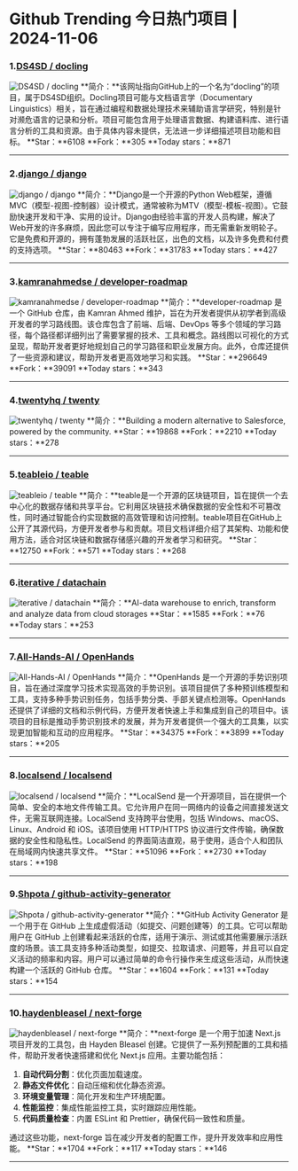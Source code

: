 # Github Trending 今日热门项目 | 2024-11-06
### 1.[DS4SD / docling](https://github.com/DS4SD/docling)

![DS4SD / docling](https://repository-images.githubusercontent.com/826168160/66beffb2-bc46-4ed2-943a-ebf73c23ae40)
**简介：**该网址指向GitHub上的一个名为“docling”的项目，属于DS4SD组织。Docling项目可能与文档语言学（Documentary Linguistics）相关，旨在通过编程和数据处理技术来辅助语言学研究，特别是针对濒危语言的记录和分析。项目可能包含用于处理语言数据、构建语料库、进行语言分析的工具和资源。由于具体内容未提供，无法进一步详细描述项目功能和目标。
**Star：**6108
**Fork：**305
**Today stars：**871

---

### 2.[django / django](https://github.com/django/django)

![django / django](https://opengraph.githubassets.com/11fa50d0c1cfacbf8cf6a998604b2b5d1751ae10ae5216d60ca4cb14b1666cd0/django/django)
**简介：**Django是一个开源的Python Web框架，遵循MVC（模型-视图-控制器）设计模式，通常被称为MTV（模型-模板-视图）。它鼓励快速开发和干净、实用的设计。Django由经验丰富的开发人员构建，解决了Web开发的许多麻烦，因此您可以专注于编写应用程序，而无需重新发明轮子。它是免费和开源的，拥有蓬勃发展的活跃社区，出色的文档，以及许多免费和付费的支持选项。
**Star：**80463
**Fork：**31783
**Today stars：**427

---

### 3.[kamranahmedse / developer-roadmap](https://github.com/kamranahmedse/developer-roadmap)

![kamranahmedse / developer-roadmap](https://repository-images.githubusercontent.com/85077558/903a43a1-8332-42bf-af26-e4f055b3ae69)
**简介：**developer-roadmap 是一个 GitHub 仓库，由 Kamran Ahmed 维护，旨在为开发者提供从初学者到高级开发者的学习路线图。该仓库包含了前端、后端、DevOps 等多个领域的学习路径，每个路径都详细列出了需要掌握的技术、工具和概念。路线图以可视化的方式呈现，帮助开发者更好地规划自己的学习路径和职业发展方向。此外，仓库还提供了一些资源和建议，帮助开发者更高效地学习和实践。
**Star：**296649
**Fork：**39091
**Today stars：**343

---

### 4.[twentyhq / twenty](https://github.com/twentyhq/twenty)

![twentyhq / twenty](https://repository-images.githubusercontent.com/572984571/ef151ee9-3060-418b-bf88-cb689ab78c7b)
**简介：**Building a modern alternative to Salesforce, powered by the community.
**Star：**19868
**Fork：**2210
**Today stars：**278

---

### 5.[teableio / teable](https://github.com/teableio/teable)

![teableio / teable](https://repository-images.githubusercontent.com/560299175/c5166694-8a98-4e19-91f6-09c3d73cb46c)
**简介：**teable是一个开源的区块链项目，旨在提供一个去中心化的数据存储和共享平台。它利用区块链技术确保数据的安全性和不可篡改性，同时通过智能合约实现数据的高效管理和访问控制。teable项目在GitHub上公开了其源代码，方便开发者参与和贡献。项目文档详细介绍了其架构、功能和使用方法，适合对区块链和数据存储感兴趣的开发者学习和研究。
**Star：**12750
**Fork：**571
**Today stars：**268

---

### 6.[iterative / datachain](https://github.com/iterative/datachain)

![iterative / datachain](https://repository-images.githubusercontent.com/820144741/f8188bf4-8d51-4fd6-a981-844b206e1aad)
**简介：**AI-data warehouse to enrich, transform and analyze data from cloud storages
**Star：**1585
**Fork：**76
**Today stars：**253

---

### 7.[All-Hands-AI / OpenHands](https://github.com/All-Hands-AI/OpenHands)

![All-Hands-AI / OpenHands](https://opengraph.githubassets.com/c83aeb76ace26082f0d81e68b24894969e562ce02f20b21b602241fe5c2c46e2/All-Hands-AI/OpenHands)
**简介：**OpenHands 是一个开源的手势识别项目，旨在通过深度学习技术实现高效的手势识别。该项目提供了多种预训练模型和工具，支持多种手势识别任务，包括手势分类、手部关键点检测等。OpenHands 还提供了详细的文档和示例代码，方便开发者快速上手和集成到自己的项目中。该项目的目标是推动手势识别技术的发展，并为开发者提供一个强大的工具集，以实现更加智能和互动的应用程序。
**Star：**34375
**Fork：**3899
**Today stars：**205

---

### 8.[localsend / localsend](https://github.com/localsend/localsend)

![localsend / localsend](https://repository-images.githubusercontent.com/578822531/6c3c4f46-0ab9-4737-9afe-7fa7f2f929d7)
**简介：**LocalSend 是一个开源项目，旨在提供一个简单、安全的本地文件传输工具。它允许用户在同一网络内的设备之间直接发送文件，无需互联网连接。LocalSend 支持跨平台使用，包括 Windows、macOS、Linux、Android 和 iOS。该项目使用 HTTP/HTTPS 协议进行文件传输，确保数据的安全性和隐私性。LocalSend 的界面简洁直观，易于使用，适合个人和团队在局域网内快速共享文件。
**Star：**51096
**Fork：**2730
**Today stars：**198

---

### 9.[Shpota / github-activity-generator](https://github.com/Shpota/github-activity-generator)

![Shpota / github-activity-generator](https://repository-images.githubusercontent.com/200260887/2ef38500-12a0-11ea-9b24-e61e6518ac0f)
**简介：**GitHub Activity Generator 是一个用于在 GitHub 上生成虚假活动（如提交、问题创建等）的工具。它可以帮助用户在 GitHub 上创建看起来活跃的仓库，适用于演示、测试或其他需要展示活跃度的场景。该工具支持多种活动类型，如提交、拉取请求、问题等，并且可以自定义活动的频率和内容。用户可以通过简单的命令行操作来生成这些活动，从而快速构建一个活跃的 GitHub 仓库。
**Star：**1604
**Fork：**131
**Today stars：**154

---

### 10.[haydenbleasel / next-forge](https://github.com/haydenbleasel/next-forge)

![haydenbleasel / next-forge](https://repository-images.githubusercontent.com/584272649/d35ce933-0c9b-48b2-b389-d5b1485225ca)
**简介：**next-forge 是一个用于加速 Next.js 项目开发的工具包，由 Hayden Bleasel 创建。它提供了一系列预配置的工具和插件，帮助开发者快速搭建和优化 Next.js 应用。主要功能包括：

1. **自动代码分割**：优化页面加载速度。
2. **静态文件优化**：自动压缩和优化静态资源。
3. **环境变量管理**：简化开发和生产环境配置。
4. **性能监控**：集成性能监控工具，实时跟踪应用性能。
5. **代码质量检查**：内置 ESLint 和 Prettier，确保代码一致性和质量。

通过这些功能，next-forge 旨在减少开发者的配置工作，提升开发效率和应用性能。
**Star：**1704
**Fork：**117
**Today stars：**146

---

